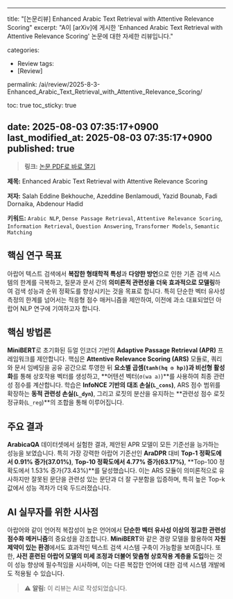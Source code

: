 
---
title: "[논문리뷰] Enhanced Arabic Text Retrieval with Attentive Relevance Scoring"
excerpt: "A이 [arXiv]에 게시한 'Enhanced Arabic Text Retrieval with Attentive Relevance Scoring' 논문에 대한 자세한 리뷰입니다."

categories:
  - Review
tags:
  - [Review]

permalink: /ai/review/2025-8-3-Enhanced_Arabic_Text_Retrieval_with_Attentive_Relevance_Scoring/

toc: true
toc_sticky: true

date: 2025-08-03 07:35:17+0900
last_modified_at: 2025-08-03 07:35:17+0900
published: true
---
> **링크:** [논문 PDF로 바로 열기](https://arxiv.org/abs/2507.23404)

**제목:** Enhanced Arabic Text Retrieval with Attentive Relevance Scoring

**저자:** Salah Eddine Bekhouche, Azeddine Benlamoudi, Yazid Bounab, Fadi Dornaika, Abdenour Hadid

**키워드:** `Arabic NLP`, `Dense Passage Retrieval`, `Attentive Relevance Scoring`, `Information Retrieval`, `Question Answering`, `Transformer Models`, `Semantic Matching`

## 핵심 연구 목표
아랍어 텍스트 검색에서 **복잡한 형태학적 특성**과 **다양한 방언**으로 인한 기존 검색 시스템의 한계를 극복하고, 질문과 문서 간의 **의미론적 관련성을 더욱 효과적으로 모델링**하여 검색 성능과 순위 정확도를 향상시키는 것을 목표로 합니다. 특히 단순한 벡터 유사성 측정의 한계를 넘어서는 적응형 점수 매커니즘을 제안하여, 이전에 과소 대표되었던 아랍어 NLP 연구에 기여하고자 합니다.

## 핵심 방법론
**MiniBERT**로 초기화된 듀얼 인코더 기반의 **Adaptive Passage Retrieval (APR)** 프레임워크를 제안합니다. 핵심은 **Attentive Relevance Scoring (ARS)** 모듈로, 쿼리와 문서 임베딩을 공유 공간으로 투영한 뒤 **요소별 곱셈(`tanh(hq ⊙ hp)`)과 비선형 활성화**를 통해 상호작용 벡터를 생성하고, **어텐션 벡터(`σ(wa a)`)**를 사용하여 최종 관련성 점수를 계산합니다. 학습은 **InfoNCE 기반의 대조 손실(`L_cons`)**, ARS 점수 범위를 확장하는 **동적 관련성 손실(`L_dyn`)**, 그리고 로짓의 분산을 유지하는 **관련성 점수 로짓 정규화(`L_reg`)**의 조합을 통해 이루어집니다.

## 주요 결과
**ArabicaQA** 데이터셋에서 실험한 결과, 제안된 APR 모델이 모든 기준선을 능가하는 성능을 보였습니다. 특히 가장 강력한 아랍어 기준선인 **AraDPR** 대비 **Top-1 정확도에서 0.91% 증가(37.01%)**, **Top-10 정확도에서 4.77% 증가(63.17%)**, **Top-100 정확도에서 1.53% 증가(73.43%)**를 달성했습니다. 이는 ARS 모듈이 의미론적으로 유사하지만 잘못된 문단을 관련성 있는 문단과 더 잘 구분함을 입증하며, 특히 높은 Top-k 값에서 성능 격차가 더욱 두드러졌습니다.

## AI 실무자를 위한 시사점
아랍어와 같이 언어적 복잡성이 높은 언어에서 **단순한 벡터 유사성 이상의 정교한 관련성 점수화 메커니즘**의 중요성을 강조합니다. **MiniBERT**와 같은 경량 모델을 활용하여 **자원 제약이 있는 환경**에서도 효과적인 텍스트 검색 시스템 구축이 가능함을 보여줍니다. 또한, **사전 훈련된 아랍어 모델의 미세 조정과 더불어 맞춤형 상호작용 계층을 도입**하는 것이 성능 향상에 필수적임을 시사하며, 이는 다른 복잡한 언어에 대한 검색 시스템 개발에도 적용될 수 있습니다.

> ⚠️ **알림:** 이 리뷰는 AI로 작성되었습니다.
